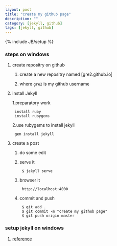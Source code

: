 ```yaml
---
layout: post
title: "create my github page"
description: ""
category: [jekyll, github]
tags: [jekyll, github]
---
```

{% include JB/setup %}


### steps on windows

1. create repositry on github

    1. create a new repositry named [gre2.github.io]

    1. where `gre2` is my github username

1. install Jekyll
  
    1.preparatory work

        install ruby
        install rubygems

    2.use rubygems to install jekyll

        gem install jekyll


2. create a post

    1. do some edit

    1. serve it

            $ jekyll serve

    1. browser it

            http://localhost:4000

    1. commit and push

            $ git add .
            $ git commit -m "create my github page"
            $ git push origin master

### setup jekyll on windows

1. [reference](http://jekyll.com.cn/)
